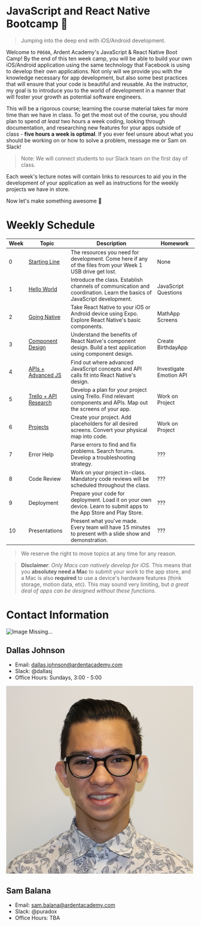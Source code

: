 JavaScript and React Native Bootcamp :rocket:
=============================================

 > Jumping into the deep end with iOS/Android development.

Welcome to `P060A`, Ardent Academy's JavaScript & React Native Boot Camp! By the
end of this ten week camp, you will be able to build your own iOS/Android
application using the same technology that Facebook is using to develop their
own applications. Not only will we provide you with the knowledge necessary for
app development, but also some best practices that will ensure that your code is
beautiful and reusable. As the instructor, my goal is to introduce you to the
world of development in a manner that will foster your growth as potential
software engineers.

This will be a rigorous course; learning the course material takes far more time
than we have in class. To get the most out of the course, you should plan to
spend *at least* two hours a week coding, looking through documentation, and
researching new features for your apps outside of class - **five hours a week is
optimal**. If you ever feel unsure about what you should be working on or how to
solve a problem, message me or Sam on Slack!

 > Note: We will connect students to our Slack team on the first day of class.

Each week's lecture notes will contain links to resources to aid you in the
development of your application as well as instructions for the weekly projects
we have in store.

Now let's make something awesome :tada:

Weekly Schedule
===============
Week | Topic                      | Description                                                                                                            | Homework
---- | -------------------------- | ---------------------------------------------------------------------------------------------------------------------- | -------------------
   0 | [Starting Line][0]         | The resources you need for development. Come here if any of the files from your Week 1 USB drive get lost.             | None
   1 | [Hello World][1]           | Introduce the class. Establish channels of communication and coordination. Learn the basics of JavaScript development. | JavaScript Questions
   2 | [Going Native][2]          | Take React Native to your iOS or Android device using Expo. Explore React Native's basic components.                   | MathApp Screens
   3 | [Component Design][3]      | Understand the benefits of React Native's component design. Build a test application using component design.           | Create BirthdayApp
   4 | [APIs + Advanced JS][4]    | Find out where advanced JavaScript concepts and API calls fit into React Native's design.                              | Investigate Emotion API
   5 | [Trello + API Research][5] | Develop a plan for your project using Trello. Find relevant components and APIs. Map out the screens of your app.      | Work on Project
   6 | [Projects][6]              | Create your project. Add placeholders for all desired screens. Convert your physical map into code.                    | Work on Project
   7 | Error Help                 | Parse errors to find and fix problems. Search forums. Develop a troubleshooting strategy.                              | ???
   8 | Code Review                | Work on your project in-class. Mandatory code reviews will be scheduled throughout the class.                          | ???
   9 | Deployment                 | Prepare your code for deployment. Load it on your own device. Learn to submit apps to the App Store and Play Store.    | ???
  10 | Presentations              | Present what you've made. Every team will have 15 minutes to present with a slide show and demonstration.              | ???

 > We reserve the right to move topics at any time for any reason.

 > **Disclaimer**: *Only Macs can natively develop for iOS.* This means that you
 > **absolutey need a Mac** to submit your work to the app store, and a Mac is
 > also **required** to use a device's hardware features (think storage, motion
 > data, etc). This may sound very limiting, but *a great deal of apps can be
 > designed without these functions.*

[0]: https://github.com/ArdentLabs/bootcamp-fall-2017/tree/master/week0
[1]: https://github.com/ArdentLabs/bootcamp-fall-2017/tree/master/week1
[2]: https://github.com/ArdentLabs/bootcamp-fall-2017/tree/master/week2
[3]: https://github.com/ArdentLabs/bootcamp-fall-2017/tree/master/week3
[4]: https://github.com/ArdentLabs/bootcamp-fall-2017/tree/master/week4
[5]: https://github.com/ArdentLabs/bootcamp-fall-2017/tree/master/week5
[6]: https://github.com/ArdentLabs/bootcamp-fall-2017/tree/master/week6
[7]: https://github.com/ArdentLabs/bootcamp-fall-2017/tree/master/week7
[8]: https://github.com/ArdentLabs/bootcamp-fall-2017/tree/master/week8
[9]: https://github.com/ArdentLabs/bootcamp-fall-2017/tree/master/week9

Contact Information
===================

![Image Missing...](/assets/dallas.jpg)
## Dallas Johnson
  * Email: dallas.johnson@ardentacademy.com
  * Slack: @dallasj
  * Office Hours: Sundays, 3:00 - 5:00

![Image Missing...](/assets/sam.jpg)
## Sam Balana
  * Email: sam.balana@ardentacademy.com
  * Slack: @puradox
  * Office Hours: TBA
